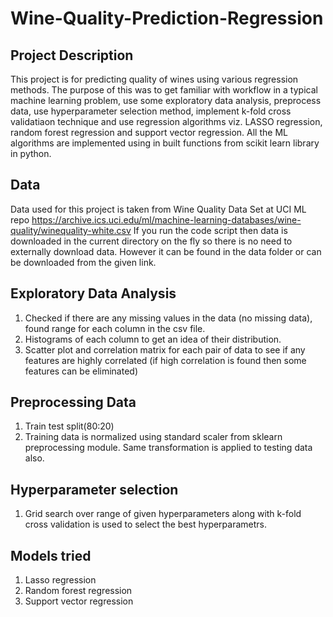 # Wine-Quality-Prediction-Regression
## Project Description 
This project is for predicting quality of wines using various regression methods. The purpose of this was to get familiar with workflow in a typical machine
learning problem, use some exploratory data analysis, preprocess data, use hyperparameter selection method, implement k-fold cross validatiaon technique and use regression 
algorithms viz. LASSO regression, random forest regression and support vector regression. All the ML algorithms are implemented using in built functions from scikit learn library in python.

## Data
Data used for this project is taken from Wine Quality Data Set at UCI ML repo https://archive.ics.uci.edu/ml/machine-learning-databases/wine-quality/winequality-white.csv
If you run the code script then data is downloaded in the current directory on the fly so there is no need to externally download data. However it can be found in the data folder or can be downloaded from the given link.

## Exploratory Data Analysis
1. Checked if there are any missing values in the data (no missing data), found range for each column in the csv file.
2. Histograms of each column to get an idea of their distribution.
3. Scatter plot and correlation matrix for each pair of data to see if any features are highly correlated (if high correlation is found then some features can be eliminated)

## Preprocessing Data
1. Train test split(80:20)
2. Training data is normalized using standard scaler from sklearn preprocessing module. Same transformation is applied to testing data also.


## Hyperparameter selection
1. Grid search over range of given hyperparameters along with k-fold cross validation is used to select the best hyperparametrs.

## Models tried
1. Lasso regression
2. Random forest regression
3. Support vector regression
